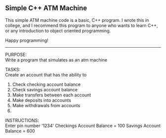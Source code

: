 Simple C++ ATM Machine
--------

This simple ATM machine code is a basic, C++ program. 
I wrote this in college, and I recommend this program to anyone who wants to learn C++, or any introduction to object oriented programming.

Happy programming!

-------


PURPOSE:        
 Write a program that simulates as an atm machine

TASKS:                
Create an account that has the ability to 
  1) Check checking account balance
  2) Check savings account balance
  3) Make transfers between each account
  4) Make deposits into accounts
  5) Make withdrawals from accounts
  6) 
INSTRUCTIONS:        
  Enter pin number '1234'
  Checkings Account Balance = 100
  Savings Account Balance = 600
